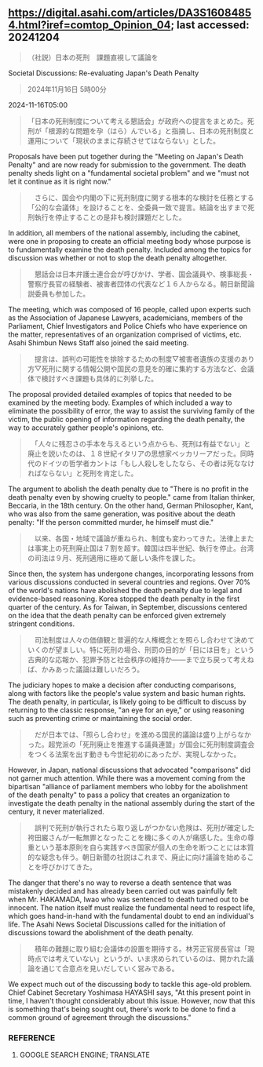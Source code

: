 ## https://digital.asahi.com/articles/DA3S16084854.html?iref=comtop_Opinion_04; last accessed: 20241204

> （社説）日本の死刑　課題直視して議論を

Societal Discussions: Re-evaluating Japan's Death Penalty

> 2024年11月16日 5時00分

2024-11-16T05:00

> 「日本の死刑制度について考える懇話会」が政府への提言をまとめた。死刑が「根源的な問題を孕（はら）んでいる」と指摘し、日本の死刑制度と運用について「現状のままに存続させてはならない」とした。

Proposals have been put together during the "Meeting on Japan's Death Penalty" and are now ready for submission to the government. The death penalty sheds light on a "fundamental societal problem" and we "must not let it continue as it is right now."

> 　さらに、国会や内閣の下に死刑制度に関する根本的な検討を任務とする「公的な会議体」を設けることを、全委員一致で提言。結論を出すまで死刑執行を停止することの是非も検討課題だとした。

In addition, all members of the national assembly, including the cabinet, were one in proposing to create an official meeting body whose purpose is to fundamentally examine the death penalty. Included among the topics for discussion was whether or not to stop the death penalty altogether. 

> 　懇話会は日本弁護士連合会が呼びかけ、学者、国会議員や、検事総長・警察庁長官の経験者、被害者団体の代表など１６人からなる。朝日新聞論説委員も参加した。

The meeting, which was composed of 16 people, called upon experts such as the Association of Japanese Lawyers, academicians, members of the Parliament, Chief Investigators and Police Chiefs who have experience on the matter, representatives of an organization comprised of victims, etc. Asahi Shimbun News Staff also joined the said meeting. 

> 　提言は、誤判の可能性を排除するための制度▽被害者遺族の支援のあり方▽死刑に関する情報公開や国民の意見を的確に集約する方法など、会議体で検討すべき課題も具体的に列挙した。

The proposal provided detailed examples of topics that needed to be examined by the meeting body. Examples of which included a way to eliminate the possibility of error, the way to assist the surviving family of the victim, the public opening of information regarding the death penalty, the way to accurately gather people's opinions, etc.

> 　「人々に残忍さの手本を与えるという点からも、死刑は有益でない」と廃止を説いたのは、１８世紀イタリアの思想家ベッカリーアだった。同時代のドイツの哲学者カントは「もし人殺しをしたなら、その者は死ななければならない」と死刑を肯定した。

The argument to abolish the death penalty due to "There is no profit in the death penalty even by showing cruelty to people." came from Italian thinker, Beccaria, in the 18th century. On the other hand, German Philosopher, Kant, who was also from the same generation, was positive about the death penalty: "If the person committed murder, he himself must die."

> 　以来、各国・地域で議論が重ねられ、制度も変わってきた。法律上または事実上の死刑廃止国は７割を超す。韓国は四半世紀、執行を停止。台湾の司法は９月、死刑適用に極めて厳しい条件を課した。

Since then, the system has undergone changes, incorporating lessons from various discussions conducted in several countries and regions. Over 70% of the world's nations have abolished the death penalty due to legal and evidence-based reasoning. Korea stopped the death penalty in the first quarter of the century. As for Taiwan, in September, discussions centered on the idea that the death penalty can be enforced given extremely stringent conditions. 

> 　司法制度は人々の価値観と普遍的な人権概念とを照らし合わせて決めていくのが望ましい。特に死刑の場合、刑罰の目的が「目には目を」という古典的な応報か、犯罪予防と社会秩序の維持か――まで立ち戻って考えねば、かみあった議論は難しいだろう。

The judiciary hopes to make a decision after conducting comparisons, along with factors like the people's value system and basic human rights. The death penalty, in particular, is likely going to be difficult to discuss by returning to the classic response, "an eye for an eye," or using reasoning such as preventing crime or maintaining the social order.

> 　だが日本では、「照らし合わせ」を進める国民的議論は盛り上がらなかった。超党派の「死刑廃止を推進する議員連盟」が国会に死刑制度調査会をつくる法案を出す動きも今世紀初めにあったが、実現しなかった。

However, in Japan, national discussions that advocated "comparisons" did not garner much attention. While there was a movement coming from the bipartisan "alliance of parliament members who lobby for the abolishment of the death penalty" to pass a policy that creates an organization to investigate the death penalty in the national assembly during the start of the century, it never materialized. 

> 　誤判で死刑が執行されたら取り返しがつかない危険は、死刑が確定した袴田巌さんが一転無罪となったことを機に多くの人が痛感した。生命の尊重という基本原則を自ら実践すべき国家が個人の生命を断つことには本質的な疑念も伴う。朝日新聞の社説はこれまで、廃止に向け議論を始めることを呼びかけてきた。

The danger that there's no way to reverse a death sentence that was mistakenly decided and has already been carried out was painfully felt when Mr. HAKAMADA, Iwao who was sentenced to death turned out to be innocent. The nation itself must realize the fundamental need to respect life, which goes hand-in-hand with the fundamental doubt to end an individual's life. The Asahi News Societal Discussions called for the initiation of discussions toward the abolishment of the death penalty. 

> 　積年の難題に取り組む会議体の設置を期待する。林芳正官房長官は「現時点では考えていない」というが、いま求められているのは、開かれた議論を通じて合意点を見いだしていく営みである。

We expect much out of the discussing body to tackle this age-old problem. Chief Cabinet Secretary Yoshimasa HAYASHI says, "At this present point in time, I haven't thought considerably about this issue. However, now that this is something that's being sought out, there's work to be done to find a common ground of agreement through the discussions."

### REFERENCE

1) GOOGLE SEARCH ENGINE; TRANSLATE